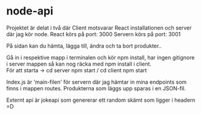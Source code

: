 # node-api
Projektet är delat i två där Client motsvarar React installationen och server där jag kör node. 
React körs på port: 3000
Servern körs på port: 3001

På sidan kan du hämta, lägga till, ändra och ta bort produkter..

Gå in i respektive mapp i terminalen och kör npm install, har ingen gitignore i server mappen så kan nog räcka med npm install i client.  
För att starta -> cd server npm start / cd client npm start

Index.js är 'main-filen' för servern där jag hämtar in mina endpoints som finns i mappen routes. 
Produkterna som läggs upp sparas i en JSON-fil.  

Externt api är jokeapi som genererar ett random skämt som ligger i headern =D


